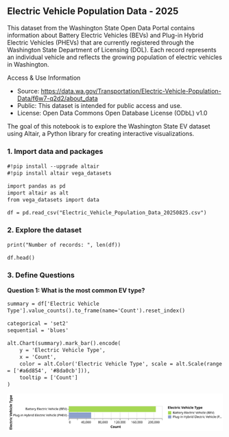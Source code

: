## Electric Vehicle Population Data - 2025 
This dataset from the Washington State Open Data Portal contains information about Battery Electric Vehicles (BEVs) and Plug-in Hybrid Electric Vehicles (PHEVs) that are currently registered through the Washington State Department of Licensing (DOL). Each record represents an individual vehicle and reflects the growing population of electric vehicles in Washington. 

Access & Use Information
* Source: https://data.wa.gov/Transportation/Electric-Vehicle-Population-Data/f6w7-q2d2/about_data
* Public: This dataset is intended for public access and use.
* License: Open Data Commons Open Database License (ODbL) v1.0

The goal of this notebook is to explore the Washington State EV dataset using Altair, a Python library for creating interactive visualizations. 

### 1. Import data and packages
```
#!pip install --upgrade altair
#!pip install altair vega_datasets
```
```
import pandas as pd
import altair as alt
from vega_datasets import data
```
```
df = pd.read_csv("Electric_Vehicle_Population_Data_20250825.csv")
```
### 2. Explore the dataset
```
print("Number of records: ", len(df))
```
```
df.head()
```
### 3. Define Questions
**Question 1: What is the most common EV type?**
```
summary = df['Electric Vehicle Type'].value_counts().to_frame(name='Count').reset_index()
```
```
categorical = 'set2'
sequential = 'blues'
```
```
alt.Chart(summary).mark_bar().encode(
    y = 'Electric Vehicle Type',
    x = 'Count', 
    color = alt.Color('Electric Vehicle Type', scale = alt.Scale(range = ['#a6d854', '#8da0cb'])), 
    tooltip = ['Count']
)
```
<img src="./EV_Types_1.svg">
